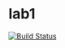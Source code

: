 # lab1

[![Build Status](https://travis-ci.com/itmo-java-basics-2020/task-1-DakEnviy.svg?branch=master)](https://travis-ci.com/itmo-java-basics-2020/task-1-DakEnviy)